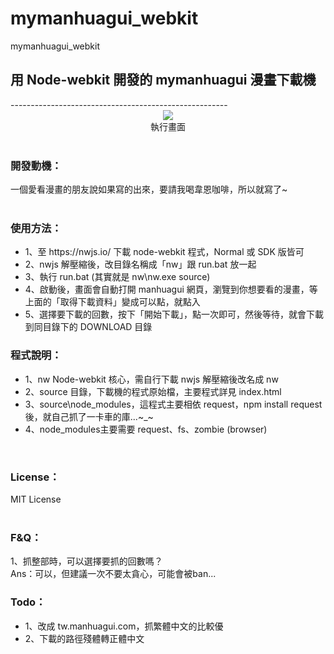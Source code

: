# mymanhuagui_webkit
mymanhuagui_webkit
<h2>用 Node-webkit 開發的 mymanhuagui 漫畫下載機</h2>
------------------------------------------------------<br>
<div align="center">
  <img src="snapshot/mymanhuagui_downloader.gif">
  <br>
  執行畫面
</div>
<br>
<h3>開發動機：</h3>
一個愛看漫畫的朋友說如果寫的出來，要請我喝韋恩咖啡，所以就寫了~<br>
<br>
<h3>使用方法：</h3>
<ul>
<li>1、至 https://nwjs.io/ 下載 node-webkit 程式，Normal 或 SDK 版皆可</li>
<li>2、nwjs 解壓縮後，改目錄名稱成「nw」跟 run.bat 放一起</li>
<li>3、執行 run.bat (其實就是 nw\nw.exe source)</li>
<li>4、啟動後，畫面會自動打開 manhuagui 網頁，瀏覽到你想要看的漫畫，等上面的「取得下載資料」變成可以點，就點入</li>
<li>5、選擇要下載的回數，按下「開始下載」，點一次即可，然後等待，就會下載到同目錄下的 DOWNLOAD 目錄</li>
</ul>

<h3>程式說明：</h3>
<ul>
 <li>1、nw Node-webkit 核心，需自行下載 nwjs 解壓縮後改名成 nw</li>
 <li>2、source 目錄，下載機的程式原始檔，主要程式詳見 index.html</li>
 <li>3、source\node_modules，這程式主要相依 request，npm install request 後，就自己抓了一卡車的庫...~_~</li>
 <li>4、node_modules主要需要 request、fs、zombie (browser)</li>
</ul>
<br>
<h3>License：</h3>
MIT License
<br><br>


<h3>F&Q：</h3>
1、抓整部時，可以選擇要抓的回數嗎？<br>
Ans：可以，但建議一次不要太貪心，可能會被ban...

<h3>Todo：</h3>
<ul>
 <li>1、改成 tw.manhuagui.com，抓繁體中文的比較優</li>
 <li>2、下載的路徑殘體轉正體中文</li>
</ul>